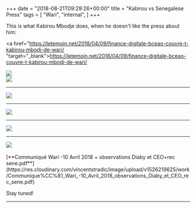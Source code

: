 +++
date = "2018-08-21T09:29:26+00:00"
title = "Kabirou vs Senegalese Press"
tags = [
    "Wari",
    "internal",
]
+++

This is what Kabirou Mbodje does, when he doesn't like the press about him:

<a href="https://letemoin.net/2018/04/09/finance-digitale-bceao-couvre-t-kabirou-mbodj-de-wari/
 "target="\_blank">https://letemoin.net/2018/04/09/finance-digitale-bceao-couvre-t-kabirou-mbodj-de-wari/</a>

<div class="container" style="width:auto">
  <a target="blank" href="https://res.cloudinary.com/vincentstradic/image/upload/v1526218076/work/j20-1.jpg">
    <img src="https://res.cloudinary.com/vincentstradic/image/upload/bo_2px_solid_rgb:279d14/v1526218076/work/j20-1.jpg" style="max-width:100%">
  </a>
</div>
<div class="container" style="width:auto">
  <a target="blank" href="https://res.cloudinary.com/vincentstradic/image/upload/v1526218075/work/j20-2.jpg">
    <img src="https://res.cloudinary.com/vincentstradic/image/upload/bo_2px_solid_rgb:279d14/v1526218075/work/j20-2.jpg" style="max-width:100%">
  </a>
</div>
<!--more-->
<hr>

<div class="container" style="width:auto">
  <a target="blank" href="https://res.cloudinary.com/vincentstradic/image/upload/v1526219395/work/j20-3.jpg">
    <img src="https://res.cloudinary.com/vincentstradic/image/upload/bo_2px_solid_rgb:279d14/v1526219395/work/j20-3.jpg" style="max-width:100%">
  </a>
</div>
<hr>
<div class="container" style="width:auto">
  <a target="blank" href="https://res.cloudinary.com/vincentstradic/image/upload/v1526219394/work/j20-4.jpg">
    <img src="https://res.cloudinary.com/vincentstradic/image/upload/bo_2px_solid_rgb:279d14/v1526219394/work/j20-4.jpg" style="max-width:100%">
  </a>
</div>
<hr>
<div class="container" style="width:auto">
  <a target="blank" href="https://res.cloudinary.com/vincentstradic/image/upload/v1526312600/j20-6_lavmbr.jpg">
    <img src="https://res.cloudinary.com/vincentstradic/image/upload/bo_2px_solid_rgb:279d14/v1526312600/j20-6_lavmbr.jpg" style="max-width:100%">
  </a>
</div>
<hr>
<div class="container" style="width:auto">
  <a target="blank" href="https://res.cloudinary.com/vincentstradic/image/upload/v1526219395/work/j20-5.jpg">
    <img src="https://res.cloudinary.com/vincentstradic/image/upload/bo_2px_solid_rgb:279d14/v1526219395/work/j20-5.jpg" style="max-width:100%">
  </a>
</div>
<br>
[**Communiqué Wari -10 Avril 2018 + observations Diaby et CEO+rec sene.pdf**](https://res.cloudinary.com/vincentstradic/image/upload/v1526219625/work/Communique%CC%81_Wari_-10_Avril_2018_observations_Diaby_et_CEO_rec_sene.pdf)







Stay tuned!


<hr>
